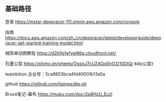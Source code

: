 ## 基础路径


登录	https://mstar-deepracer-111.signin.aws.amazon.com/console

指南	https://docs.aws.amazon.com/zh_cn/deepracer/latest/developerguide/deepracer-get-started-training-model.html

贼简单动图教程	https://d2k9g1efyej86q.cloudfront.net/

石墨公盘	https://shimo.im/sheets/OgzoJ7cUZAQqShO3/10DtQ/ 《dip公盘》

teambition	企业号：5ca8653bca4fd40001b13a5a

github	https://github.com/tlainee/dip.git
	
Bruce笔记-幕布	https://mubu.com/doc/2p8HzU_Eczl

